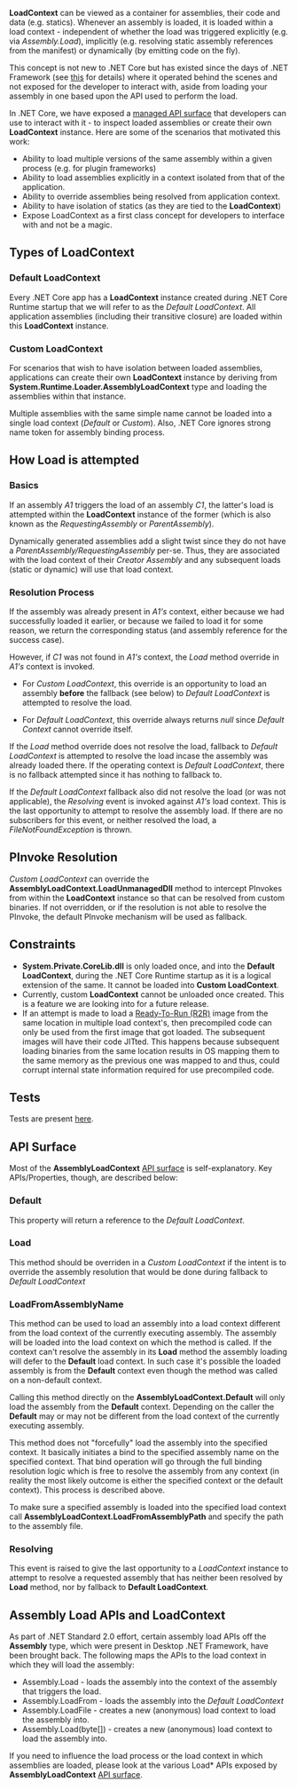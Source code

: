 **LoadContext** can be viewed as a container for assemblies, their code and data (e.g. statics). Whenever an assembly is loaded, it is loaded within a load context - independent of whether the load was triggered explicitly (e.g. via *Assembly.Load*), implicitly (e.g. resolving static assembly references from the manifest) or dynamically (by emitting code on the fly).

This concept is not new to .NET Core but has existed since the days of .NET Framework (see [this](https://blogs.msdn.microsoft.com/suzcook/2003/05/29/choosing-a-binding-context/) for details) where it operated behind the scenes and not exposed for the developer to interact with, aside from loading your assembly in one based upon the API used to perform the load.

In .NET Core, we have exposed a [managed API surface](https://github.com/dotnet/runtime/blob/master/src/libraries/System.Runtime.Loader/ref/System.Runtime.Loader.cs) that developers can use to interact with it - to inspect loaded assemblies or create their own **LoadContext** instance. Here are some of the scenarios that motivated this work:

* Ability to load multiple versions of the same assembly within a given process (e.g. for plugin frameworks)
* Ability to load assemblies explicitly in a context isolated from that of the application.
* Ability to override assemblies being resolved from application context.
* Ability to have isolation of statics (as they are tied to the **LoadContext**)
* Expose LoadContext as a first class concept for developers to interface with and not be a magic.

## Types of LoadContext
### Default LoadContext

Every .NET Core app has a **LoadContext** instance created during .NET Core Runtime startup that we will refer to as the *Default LoadContext*. All application assemblies (including their transitive closure) are loaded within this **LoadContext** instance.

### Custom LoadContext
For scenarios that wish to have isolation between loaded assemblies, applications can create their own **LoadContext** instance by deriving from **System.Runtime.Loader.AssemblyLoadContext** type and loading the assemblies within that instance.

Multiple assemblies with the same simple name cannot be loaded into a single load context (*Default* or *Custom*). Also, .NET Core ignores strong name token for assembly binding process.

## How Load is attempted

### Basics
If an assembly *A1* triggers the load of an assembly *C1*, the latter's load is attempted within the **LoadContext** instance of the former (which is also known as the *RequestingAssembly* or *ParentAssembly*).

Dynamically generated assemblies add a slight twist since they do not have a *ParentAssembly/RequestingAssembly* per-se. Thus, they are associated with the load context of their *Creator Assembly* and any subsequent loads (static or dynamic) will use that load context.

### Resolution Process
If the assembly was already present in *A1's* context, either because we had successfully loaded it earlier, or because we failed to load it for some reason, we return the corresponding status (and assembly reference for the success case).

However, if *C1* was not found in *A1's* context, the *Load* method override in *A1's* context is invoked.

* For *Custom LoadContext*, this override is an opportunity to load an assembly **before** the fallback (see below) to *Default LoadContext* is attempted to resolve the load.

* For *Default LoadContext*, this override always returns *null* since *Default Context* cannot override itself.

If the *Load* method override does not resolve the load, fallback to *Default LoadContext* is attempted to resolve the load incase the assembly was already loaded there. If the operating context is *Default LoadContext*, there is no fallback attempted since it has nothing to fallback to.

If the *Default LoadContext* fallback also did not resolve the load (or was not applicable), the *Resolving* event is invoked against *A1's* load context. This is the last opportunity to attempt to resolve the assembly load. If there are no subscribers for this event, or neither resolved the load, a *FileNotFoundException* is thrown.

## PInvoke Resolution

*Custom LoadContext* can override the **AssemblyLoadContext.LoadUnmanagedDll** method to intercept PInvokes from within the **LoadContext** instance so that can be resolved from custom binaries. If not overridden, or if the resolution is not able to resolve the PInvoke, the default PInvoke mechanism will be used as fallback.

## Constraints

* **System.Private.CoreLib.dll** is only loaded once, and into the **Default LoadContext**, during the .NET Core Runtime startup as it is a logical extension of the same. It cannot be loaded into **Custom LoadContext**.
* Currently, custom **LoadContext** cannot be unloaded once created. This is a feature we are looking into for a future release.
* If an attempt is made to load a [Ready-To-Run (R2R)](https://github.com/dotnet/coreclr/blob/master/Documentation/botr/readytorun-overview.md) image from the same location in multiple load context's, then precompiled code can only be used from the first image that got loaded. The subsequent images will have their code JITted. This happens because subsequent loading binaries from the same location results in OS mapping them to the same memory as the previous one was mapped to and thus, could corrupt internal state information required for use precompiled code.

## Tests

Tests are present [here](https://github.com/dotnet/runtime/tree/master/src/libraries/System.Runtime.Loader/tests).

## API Surface

Most of the **AssemblyLoadContext** [API surface](https://github.com/dotnet/runtime/blob/master/src/libraries/System.Runtime.Loader/ref/System.Runtime.Loader.cs) is self-explanatory. Key APIs/Properties, though, are described below:

### Default

This property will return a reference to the *Default LoadContext*.

### Load

This method should be overriden in a *Custom LoadContext* if the intent is to override the assembly resolution that would be done during fallback to *Default LoadContext*

### LoadFromAssemblyName

This method can be used to load an assembly into a load context different from the load context of the currently executing assembly. The assembly will be loaded into the load context on which the method is called. If the context can't resolve the assembly in its **Load** method the assembly loading will defer to the **Default** load context. In such case it's possible the loaded assembly is from the **Default** context even though the method was called on a non-default context.

Calling this method directly on the **AssemblyLoadContext.Default** will only load the assembly from the **Default** context. Depending on the caller the **Default** may or may not be different from the load context of the currently executing assembly.

This method does not "forcefully" load the assembly into the specified context. It basically initiates a bind to the specified assembly name on the specified context. That bind operation will go through the full binding resolution logic which is free to resolve the assembly from any context (in reality the most likely outcome is either the specified context or the default context). This process is described above.

To make sure a specified assembly is loaded into the specified load context call **AssemblyLoadContext.LoadFromAssemblyPath** and specify the path to the assembly file.

### Resolving

This event is raised to give the last opportunity to a *LoadContext* instance to attempt to resolve a requested assembly that has neither been resolved by **Load** method, nor by fallback to **Default LoadContext**.

## Assembly Load APIs and LoadContext

As part of .NET Standard 2.0 effort, certain assembly load APIs off the **Assembly** type, which were present in Desktop .NET Framework, have been brought back. The following maps the APIs to the load context in which they will load the assembly:

* Assembly.Load - loads the assembly into the context of the assembly that triggers the load.
* Assembly.LoadFrom - loads the assembly into the *Default LoadContext*
* Assembly.LoadFile - creates a new (anonymous) load context to load the assembly into.
* Assembly.Load(byte[]) - creates a new (anonymous) load context to load the assembly into.

If you need to influence the load process or the load context in which assemblies are loaded, please look at the various Load* APIs exposed by **AssemblyLoadContext** [API surface](https://github.com/dotnet/runtime/blob/master/src/libraries/System.Runtime.Loader/ref/System.Runtime.Loader.cs).
